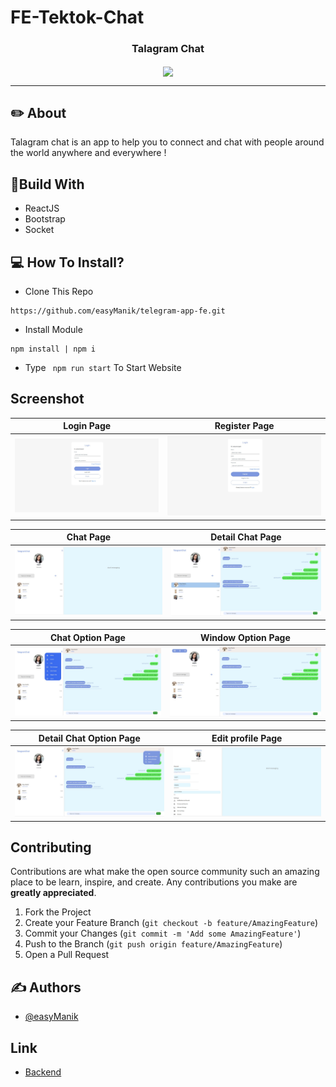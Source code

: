 # FE-Tektok-Chat

<p align="center">

  <h3 align="center">Talagram Chat</h3>
  <p align="center">
    <image align="center" width="100" src='./readmeImage/logo.jpeg'/>
  </p>

---

## ✏️ About

Talagram chat is an app to help you to connect and chat with people around the world anywhere and everywhere !

## 🔖Build With

- ReactJS
- Bootstrap
- Socket

## 💻 How To Install?

- Clone This Repo

```
https://github.com/easyManik/telegram-app-fe.git

```

- Install Module

```
npm install | npm i
```

- Type ` npm run start` To Start Website

## Screenshot

| Login Page                                     | Register Page                                           |
| ---------------------------------------------- | ------------------------------------------------------- |
| ![Login](/readmeImage/login.jpeg "Login Page") | ![Register](/readmeImage/register.jpeg "Register Page") |

| Chat Page                                   | Detail Chat Page                                           |
| ------------------------------------------- | ---------------------------------------------------------- |
| ![Chat](/readmeImage/home.jpeg "Chat Page") | ![Profile Page](/readmeImage/chat.jpeg "Chat Detail Page") |

| Chat Option Page                                       | Window Option Page                                                          |
| ------------------------------------------------------ | --------------------------------------------------------------------------- |
| ![Menu](/readmeImage/optionhamburger.jpeg "Menu Page") | ![Window Option Page](/readmeImage/optiongroupchat.jpeg "Chat Detail Page") |

| Detail Chat Option Page                                         | Edit profile Page                                                       |
| --------------------------------------------------------------- | ----------------------------------------------------------------------- |
| ![Menu](/readmeImage/chatoption.jpeg "Detail Chat Option Page") | ![Edit Profile Page](/readmeImage/editprofile.jpeg "Edit Profile Page") |

## Contributing

Contributions are what make the open source community such an amazing place to be learn, inspire, and create. Any contributions you make are **greatly appreciated**.

1. Fork the Project
2. Create your Feature Branch (`git checkout -b feature/AmazingFeature`)
3. Commit your Changes (`git commit -m 'Add some AmazingFeature'`)
4. Push to the Branch (`git push origin feature/AmazingFeature`)
5. Open a Pull Request

## ✍️ Authors

- [@easyManik](https://github.com/easyManik)

## Link

- [Backend](https://github.com/easyManik/telegram-app-be)

